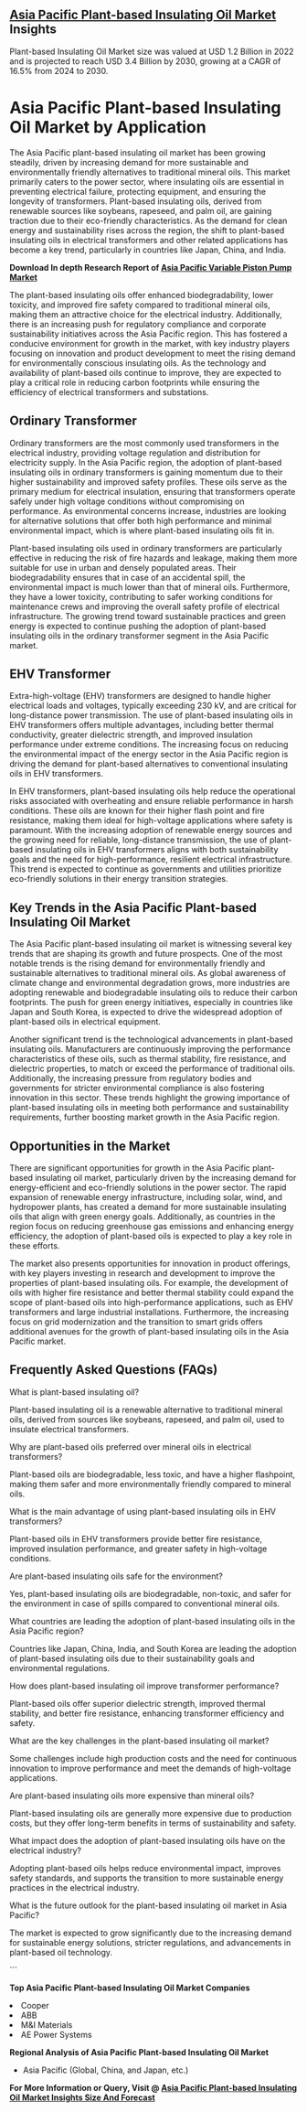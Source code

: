 <h2><a href="https://www.verifiedmarketreports.com/download-sample/?rid=362682&amp;utm_source=Github-Feb&amp;utm_medium=219" target="_blank">Asia Pacific Plant-based Insulating Oil Market</a> Insights</h2><p>Plant-based Insulating Oil Market size was valued at USD 1.2 Billion in 2022 and is projected to reach USD 3.4 Billion by 2030, growing at a CAGR of 16.5% from 2024 to 2030.</p><p><h1>Asia Pacific Plant-based Insulating Oil Market by Application</h1> <p>The Asia Pacific plant-based insulating oil market has been growing steadily, driven by increasing demand for more sustainable and environmentally friendly alternatives to traditional mineral oils. This market primarily caters to the power sector, where insulating oils are essential in preventing electrical failure, protecting equipment, and ensuring the longevity of transformers. Plant-based insulating oils, derived from renewable sources like soybeans, rapeseed, and palm oil, are gaining traction due to their eco-friendly characteristics. As the demand for clean energy and sustainability rises across the region, the shift to plant-based insulating oils in electrical transformers and other related applications has become a key trend, particularly in countries like Japan, China, and India. <p><strong>Download In depth Research Report of <a href="https://www.verifiedmarketreports.com/download-sample/?rid=236118&amp;utm_source=Pulse-Dec&amp;utm_medium=219" target="_blank">Asia Pacific Variable Piston Pump Market</a></strong></p> The plant-based insulating oils offer enhanced biodegradability, lower toxicity, and improved fire safety compared to traditional mineral oils, making them an attractive choice for the electrical industry. Additionally, there is an increasing push for regulatory compliance and corporate sustainability initiatives across the Asia Pacific region. This has fostered a conducive environment for growth in the market, with key industry players focusing on innovation and product development to meet the rising demand for environmentally conscious insulating oils. As the technology and availability of plant-based oils continue to improve, they are expected to play a critical role in reducing carbon footprints while ensuring the efficiency of electrical transformers and substations. <h2>Ordinary Transformer</h2> <p>Ordinary transformers are the most commonly used transformers in the electrical industry, providing voltage regulation and distribution for electricity supply. In the Asia Pacific region, the adoption of plant-based insulating oils in ordinary transformers is gaining momentum due to their higher sustainability and improved safety profiles. These oils serve as the primary medium for electrical insulation, ensuring that transformers operate safely under high voltage conditions without compromising on performance. As environmental concerns increase, industries are looking for alternative solutions that offer both high performance and minimal environmental impact, which is where plant-based insulating oils fit in. <p>Plant-based insulating oils used in ordinary transformers are particularly effective in reducing the risk of fire hazards and leakage, making them more suitable for use in urban and densely populated areas. Their biodegradability ensures that in case of an accidental spill, the environmental impact is much lower than that of mineral oils. Furthermore, they have a lower toxicity, contributing to safer working conditions for maintenance crews and improving the overall safety profile of electrical infrastructure. The growing trend toward sustainable practices and green energy is expected to continue pushing the adoption of plant-based insulating oils in the ordinary transformer segment in the Asia Pacific market. <h2>EHV Transformer</h2> <p>Extra-high-voltage (EHV) transformers are designed to handle higher electrical loads and voltages, typically exceeding 230 kV, and are critical for long-distance power transmission. The use of plant-based insulating oils in EHV transformers offers multiple advantages, including better thermal conductivity, greater dielectric strength, and improved insulation performance under extreme conditions. The increasing focus on reducing the environmental impact of the energy sector in the Asia Pacific region is driving the demand for plant-based alternatives to conventional insulating oils in EHV transformers. <p>In EHV transformers, plant-based insulating oils help reduce the operational risks associated with overheating and ensure reliable performance in harsh conditions. These oils are known for their higher flash point and fire resistance, making them ideal for high-voltage applications where safety is paramount. With the increasing adoption of renewable energy sources and the growing need for reliable, long-distance transmission, the use of plant-based insulating oils in EHV transformers aligns with both sustainability goals and the need for high-performance, resilient electrical infrastructure. This trend is expected to continue as governments and utilities prioritize eco-friendly solutions in their energy transition strategies. <h2>Key Trends in the Asia Pacific Plant-based Insulating Oil Market</h2> <p>The Asia Pacific plant-based insulating oil market is witnessing several key trends that are shaping its growth and future prospects. One of the most notable trends is the rising demand for environmentally friendly and sustainable alternatives to traditional mineral oils. As global awareness of climate change and environmental degradation grows, more industries are adopting renewable and biodegradable insulating oils to reduce their carbon footprints. The push for green energy initiatives, especially in countries like Japan and South Korea, is expected to drive the widespread adoption of plant-based oils in electrical equipment. <p>Another significant trend is the technological advancements in plant-based insulating oils. Manufacturers are continuously improving the performance characteristics of these oils, such as thermal stability, fire resistance, and dielectric properties, to match or exceed the performance of traditional oils. Additionally, the increasing pressure from regulatory bodies and governments for stricter environmental compliance is also fostering innovation in this sector. These trends highlight the growing importance of plant-based insulating oils in meeting both performance and sustainability requirements, further boosting market growth in the Asia Pacific region. <h2>Opportunities in the Market</h2> <p>There are significant opportunities for growth in the Asia Pacific plant-based insulating oil market, particularly driven by the increasing demand for energy-efficient and eco-friendly solutions in the power sector. The rapid expansion of renewable energy infrastructure, including solar, wind, and hydropower plants, has created a demand for more sustainable insulating oils that align with green energy goals. Additionally, as countries in the region focus on reducing greenhouse gas emissions and enhancing energy efficiency, the adoption of plant-based oils is expected to play a key role in these efforts. <p>The market also presents opportunities for innovation in product offerings, with key players investing in research and development to improve the properties of plant-based insulating oils. For example, the development of oils with higher fire resistance and better thermal stability could expand the scope of plant-based oils into high-performance applications, such as EHV transformers and large industrial installations. Furthermore, the increasing focus on grid modernization and the transition to smart grids offers additional avenues for the growth of plant-based insulating oils in the Asia Pacific market. <h2>Frequently Asked Questions (FAQs)</h2> <p>What is plant-based insulating oil?</p> <p>Plant-based insulating oil is a renewable alternative to traditional mineral oils, derived from sources like soybeans, rapeseed, and palm oil, used to insulate electrical transformers.</p> <p>Why are plant-based oils preferred over mineral oils in electrical transformers?</p> <p>Plant-based oils are biodegradable, less toxic, and have a higher flashpoint, making them safer and more environmentally friendly compared to mineral oils.</p> <p>What is the main advantage of using plant-based insulating oils in EHV transformers?</p> <p>Plant-based oils in EHV transformers provide better fire resistance, improved insulation performance, and greater safety in high-voltage conditions.</p> <p>Are plant-based insulating oils safe for the environment?</p> <p>Yes, plant-based insulating oils are biodegradable, non-toxic, and safer for the environment in case of spills compared to conventional mineral oils.</p> <p>What countries are leading the adoption of plant-based insulating oils in the Asia Pacific region?</p> <p>Countries like Japan, China, India, and South Korea are leading the adoption of plant-based insulating oils due to their sustainability goals and environmental regulations.</p> <p>How does plant-based insulating oil improve transformer performance?</p> <p>Plant-based oils offer superior dielectric strength, improved thermal stability, and better fire resistance, enhancing transformer efficiency and safety.</p> <p>What are the key challenges in the plant-based insulating oil market?</p> <p>Some challenges include high production costs and the need for continuous innovation to improve performance and meet the demands of high-voltage applications.</p> <p>Are plant-based insulating oils more expensive than mineral oils?</p> <p>Plant-based insulating oils are generally more expensive due to production costs, but they offer long-term benefits in terms of sustainability and safety.</p> <p>What impact does the adoption of plant-based insulating oils have on the electrical industry?</p> <p>Adopting plant-based oils helps reduce environmental impact, improves safety standards, and supports the transition to more sustainable energy practices in the electrical industry.</p> <p>What is the future outlook for the plant-based insulating oil market in Asia Pacific?</p> <p>The market is expected to grow significantly due to the increasing demand for sustainable energy solutions, stricter regulations, and advancements in plant-based oil technology.</p> ```</p><p><strong>Top Asia Pacific Plant-based Insulating Oil Market Companies</strong></p><div data-test-id=""><p><li>Cooper</li><li> ABB</li><li> M&I Materials</li><li> AE Power Systems</li></p><div><strong>Regional Analysis of&nbsp;Asia Pacific Plant-based Insulating Oil Market</strong></div><ul><li dir="ltr"><p dir="ltr">Asia Pacific (Global, China, and Japan, etc.)</p></li></ul><p><strong>For More Information or Query, Visit @&nbsp;</strong><strong><a href="https://www.verifiedmarketreports.com/product/plant-based-insulating-oil-market/?utm_source=Github-Feb&amp;utm_medium=219" target="_blank">Asia Pacific Plant-based Insulating Oil Market Insights Size And Forecast</a></strong></p></div><h2>&nbsp;</h2><div data-test-id="">&nbsp;</div>
